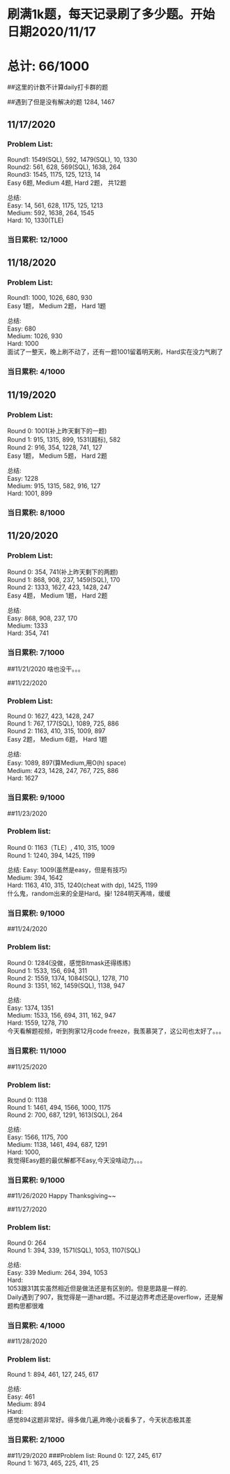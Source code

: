 # 刷满1k题，每天记录刷了多少题。开始日期2020/11/17
# 总计: 66/1000
##这里的计数不计算daily打卡群的题

##遇到了但是没有解决的题
1284, 1467

## 11/17/2020
### Problem List: 
Round1: 1549(SQL), 592, 1479(SQL), 10, 1330<br>
Round2: 561, 628, 569(SQL), 1638, 264<br>
Round3: 1545, 1175, 125, 1213, 14<br>
Easy 6题, Medium 4题, Hard 2题， 共12题<br>

总结: <br>
Easy: 14, 561, 628, 1175, 125, 1213<br>
Medium: 592, 1638, 264, 1545<br>
Hard: 10, 1330(TLE)<br>
### 当日累积: 12/1000<br>

## 11/18/2020
### Problem List: 
Round1: 1000, 1026, 680, 930<br>
Easy 1题， Medium 2题， Hard 1题<br>

总结: <br>
Easy: 680<br>
Medium: 1026, 930<br>
Hard: 1000<br>
面试了一整天，晚上刷不动了，还有一题1001留着明天刷，Hard实在没力气刷了<br>
### 当日累积: 4/1000<br>

## 11/19/2020
### Problem List: 
Round 0: 1001(补上昨天剩下的一题)<br>
Round 1: 915, 1315, 899, 1531(超标), 582<br>
Round 2: 916, 354, 1228, 741, 127<br>
Easy 1题， Medium 5题， Hard 2题<br>

总结: <br>
Easy: 1228<br>
Medium: 915, 1315, 582, 916, 127<br>
Hard: 1001, 899<br>
### 当日累积: 8/1000<br>

## 11/20/2020
### Problem List: 
Round 0: 354, 741(补上昨天剩下的两题)<br>
Round 1: 868, 908, 237, 1459(SQL), 170<br>
Round 2: 1333, 1627, 423, 1428, 247<br>
Easy 4题， Medium 1题， Hard 2题<br>

总结: <br>
Easy: 868, 908, 237, 170<br>
Medium: 1333<br>
Hard: 354, 741<br>
### 当日累积: 7/1000<br>

##11/21/2020
啥也没干。。。


##11/22/2020
### Problem List:
Round 0: 1627, 423, 1428, 247<br>
Round 1: 767, 177(SQL), 1089, 725, 886<br>
Round 2: 1163, 410, 315, 1009, 897<br>
Easy 2题， Medium 6题， Hard 1题<br>

总结: <br>
Easy: 1089, 897(算Medium,用O(h) space)<br>
Medium: 423, 1428, 247, 767, 725, 886<br>
Hard: 1627<br>
### 当日累积: 9/1000<br>

##11/23/2020
### Problem list:
Round 0: 1163（TLE）, 410, 315, 1009<br>
Round 1: 1240, 394, 1425, 1199<br>

总结:
Easy: 1009(虽然是easy，但是有技巧)<br>
Medium: 394, 1642<br>
Hard: 1163, 410, 315, 1240(cheat with dp), 1425, 1199<br>
什么鬼，random出来的全是Hard。操! 1284明天再啃，缓缓
### 当日累积: 9/1000<br>

##11/24/2020
### Problem list:
Round 0: 1284(没做，感觉Bitmask还得练练)<br>
Round 1: 1533, 156, 694, 311<br>
Round 2: 1559, 1374, 1084(SQL), 1278, 710<br>
Round 3: 1351, 162, 1459(SQL), 1138, 947<br>

总结:<br>
Easy: 1374, 1351<br>
Medium: 1533, 156, 694, 311, 162, 947<br>
Hard: 1559, 1278, 710<br>
今天看解题视频，听到狗家12月code freeze，我羡慕哭了，这公司也太好了。。。
### 当日累积: 11/1000<br>

##11/25/2020
### Problem list:
Round 0: 1138<br>
Round 1: 1461, 494, 1566, 1000, 1175<br>
Round 2: 700, 687, 1291, 1613(SQL), 264<br>

总结:<br>
Easy: 1566, 1175, 700<br>
Medium: 1138, 1461, 494, 687, 1291<br>
Hard: 1000,<br>
我觉得Easy题的最优解都不Easy,今天没啥动力。。。
### 当日累积: 9/1000<br>

##11/26/2020
Happy Thanksgiving~~

##11/27/2020
### Problem list:
Round 0: 264<br>
Round 1: 394, 339, 1571(SQL), 1053, 1107(SQL)<br>

总结: <br>
Easy: 339
Medium: 264, 394, 1053<br>
Hard: <br>
1053跟31其实虽然相近但是做法还是有区别的。但是思路是一样的.<br>
Daily遇到了907，我觉得是一道hard题。不过是边界考虑还是overflow，还是解题构思都很难
### 当日累积: 4/1000<br>

##11/28/2020
### Problem list:
Round 1: 894, 461, 127, 245, 617<br>

总结: <br>
Easy: 461<br>
Medium: 894<br>
Hard:<br>
感觉894这题非常好。得多做几遍,昨晚小说看多了，今天状态极其差
### 当日累积: 2/1000<br>

##11/29/2020
###Problem list:
Round 0: 127, 245, 617<br>
Round 1: 1673, 465, 225, 411, 25<br>